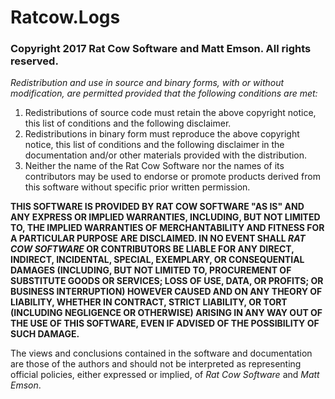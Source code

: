 ﻿# Ratcow.Logs

### __Copyright 2017 Rat Cow Software and Matt Emson. All rights reserved.__

_Redistribution and use in source and binary forms, with or without modification, are
permitted provided that the following conditions are met:_

1. Redistributions of source code must retain the above copyright notice, this list of
   conditions and the following disclaimer.
2. Redistributions in binary form must reproduce the above copyright notice, this list
   of conditions and the following disclaimer in the documentation and/or other materials
   provided with the distribution.
3. Neither the name of the Rat Cow Software nor the names of its contributors may be used
   to endorse or promote products derived from this software without specific prior written
   permission.

__THIS SOFTWARE IS PROVIDED BY RAT COW SOFTWARE "AS IS" AND ANY EXPRESS OR IMPLIED
WARRANTIES, INCLUDING, BUT NOT LIMITED TO, THE IMPLIED WARRANTIES OF MERCHANTABILITY AND
FITNESS FOR A PARTICULAR PURPOSE ARE DISCLAIMED. IN NO EVENT SHALL _RAT COW SOFTWARE_ OR
CONTRIBUTORS BE LIABLE FOR ANY DIRECT, INDIRECT, INCIDENTAL, SPECIAL, EXEMPLARY, OR
CONSEQUENTIAL DAMAGES (INCLUDING, BUT NOT LIMITED TO, PROCUREMENT OF SUBSTITUTE GOODS OR
SERVICES; LOSS OF USE, DATA, OR PROFITS; OR BUSINESS INTERRUPTION) HOWEVER CAUSED AND ON
ANY THEORY OF LIABILITY, WHETHER IN CONTRACT, STRICT LIABILITY, OR TORT (INCLUDING
NEGLIGENCE OR OTHERWISE) ARISING IN ANY WAY OUT OF THE USE OF THIS SOFTWARE, EVEN IF
ADVISED OF THE POSSIBILITY OF SUCH DAMAGE.__

The views and conclusions contained in the software and documentation are those of the
authors and should not be interpreted as representing official policies, either expressed
or implied, of _Rat Cow Software_ and _Matt Emson_.